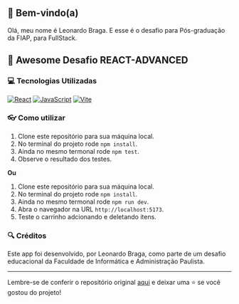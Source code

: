 ## 👋  Bem-vindo(a)
Olá, meu nome é Leonardo Braga. E esse é o desafio para Pós-graduação da FIAP, para FullStack.

## 🎉 Awesome Desafio REACT-ADVANCED

### 💻 Tecnologias Utilizadas

[![React](https://shields.io/badge/react-black?logo=react&style=for-the-badge)](https://react.dev/)
[![JavaScript](https://img.shields.io/badge/javascript-gray?logo=javascript&logoColor=yellow&style=for-the-badge)](https://developer.mozilla.org/pt-BR/docs/Web/JavaScript)
[![Vite](https://img.shields.io/badge/Vite-646CFF?logo=Vite&logoColor=yellow&style=for-the-badge)](https://vite.dev/)

### 👓  Como utilizar

1. Clone este repositório para sua máquina local.
2. No terminal do projeto rode `npm install`.
3. Ainda no mesmo termonal rode `npm test`.
4. Observe o resultado dos testes.

**Ou**

1. Clone este repositório para sua máquina local.
2. No terminal do projeto rode `npm install`.
3. Ainda no mesmo termonal rode `npm run dev`.
4. Abra o navegador na URL `http://localhost:5173`.
5. Teste o carrinho adcionando e deletando itens.



### 🔍 Créditos

Este app foi desenvolvido, por Leonardo Braga, como parte de um desafio educacional da Faculdade de Informática e Administração Paulista.

---

Lembre-se de conferir o repositório original [aqui](https://github.com/Vegildo/desafio-fiap-react-advanced) e deixar uma ⭐️ se você gostou do projeto!